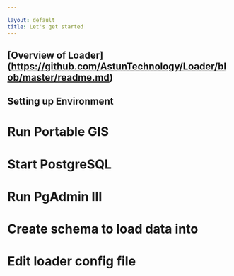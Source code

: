 ```yaml
---

layout: default
title: Let's get started
---
```


## [Overview of Loader] (https://github.com/AstunTechnology/Loader/blob/master/readme.md) ##

## Setting up Environment ##

# Run Portable GIS #

# Start PostgreSQL #

# Run PgAdmin III #

# Create schema to load data into #

# Edit loader config file #

